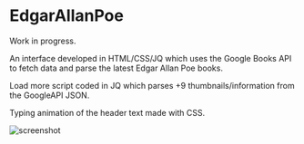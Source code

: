 # EdgarAllanPoe

Work in progress.

An interface developed in HTML/CSS/JQ which uses the Google Books API to fetch data and parse the latest Edgar Allan Poe books. 

Load more script coded in JQ which parses +9 thumbnails/information from the GoogleAPI JSON.

Typing animation of the header text made with CSS.

![screenshot]('http://i.imgur.com/PtlqEGT.jpg')

